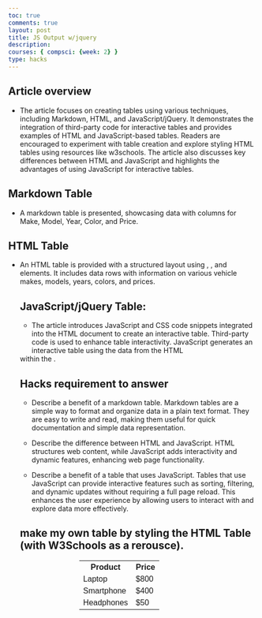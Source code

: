 ```yaml
---
toc: true
comments: true
layout: post
title: JS Output w/jquery
description: 
courses: { compsci: {week: 2} }
type: hacks
---
```


## Article overview
- The article focuses on creating tables using various techniques, including Markdown, HTML, and JavaScript/jQuery.
It demonstrates the integration of third-party code for interactive tables and provides examples of HTML and JavaScript-based tables.
Readers are encouraged to experiment with table creation and explore styling HTML tables using resources like w3schools.
The article also discusses key differences between HTML and JavaScript and highlights the advantages of using JavaScript for interactive tables.

## Markdown Table
- A markdown table is presented, showcasing data with columns for Make, Model, Year, Color, and Price.

## HTML Table
- An HTML table is provided with a structured layout using <table>, <thead>, and <tbody> elements.
It includes data rows with information on various vehicle makes, models, years, colors, and prices.

## JavaScript/jQuery Table:
- The article introduces JavaScript and CSS code snippets integrated into the HTML document to create an interactive table.
Third-party code is used to enhance table interactivity.
JavaScript generates an interactive table using the data from the HTML <table id="demo"> within the <body>.

## Hacks requirement to answer
- Describe a benefit of a markdown table.
Markdown tables are a simple way to format and organize data in a plain text format. They are easy to write and read, making them useful for quick documentation and simple data representation.

- Describe the difference between HTML and JavaScript.
HTML structures web content, while JavaScript adds interactivity and dynamic features, enhancing web page functionality.

- Describe a benefit of a table that uses JavaScript.
Tables that use JavaScript can provide interactive features such as sorting, filtering, and dynamic updates without requiring a full page reload. This enhances the user experience by allowing users to interact with and explore data more effectively.

## make my own table by styling the HTML Table (with W3Schools as a rerousce). 

<!DOCTYPE html>
<html>
<head>
<style>
table {
  font-family: Arial, Helvetica, sans-serif;
  border-collapse: collapse;
  width: 50%;
  margin: auto;
}

table, th, td {
  border: 1px solid black;
}

th, td {
  padding: 8px;
  text-align: left;
}

th {
  background-color: #000;
}
</style>
</head>
<body>

<table>
    <tr>
        <th>Product</th>
        <th>Price</th>
    </tr>
    <tr>
        <td>Laptop</td>
        <td>$800</td>
    </tr>
    <tr>
        <td>Smartphone</td>
        <td>$400</td>
    </tr>
    <tr>
        <td>Headphones</td>
        <td>$50</td>
    </tr>
</table>

</body>
</html>
